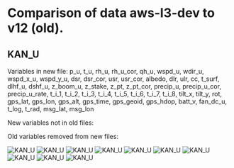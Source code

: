 # Comparison of data aws-l3-dev to v12 (old).
## KAN_U
Variables in new file:
p_u, t_u, rh_u, rh_u_cor, qh_u, wspd_u, wdir_u, wspd_x_u, wspd_y_u, dsr, dsr_cor, usr, usr_cor, albedo, dlr, ulr, cc, t_surf, dlhf_u, dshf_u, z_boom_u, z_stake, z_pt, z_pt_cor, precip_u, precip_u_cor, precip_u_rate, t_i_1, t_i_2, t_i_3, t_i_4, t_i_5, t_i_6, t_i_7, t_i_8, tilt_x, tilt_y, rot, gps_lat, gps_lon, gps_alt, gps_time, gps_geoid, gps_hdop, batt_v, fan_dc_u, t_log, t_rad, msg_lat, msg_lon

New variables not in old files:


Old variables removed from new files:

 
![KAN_U](../figures/new_dataverse_upload_aws-l3-dev/KAN_U_0.png)
![KAN_U](../figures/new_dataverse_upload_aws-l3-dev/KAN_U_1.png)
![KAN_U](../figures/new_dataverse_upload_aws-l3-dev/KAN_U_2.png)
![KAN_U](../figures/new_dataverse_upload_aws-l3-dev/KAN_U_3.png)
![KAN_U](../figures/new_dataverse_upload_aws-l3-dev/KAN_U_4.png)
![KAN_U](../figures/new_dataverse_upload_aws-l3-dev/KAN_U_5.png)
![KAN_U](../figures/new_dataverse_upload_aws-l3-dev/KAN_U_6.png)
![KAN_U](../figures/new_dataverse_upload_aws-l3-dev/KAN_U_7.png)
![KAN_U](../figures/new_dataverse_upload_aws-l3-dev/KAN_U_8.png)
![KAN_U](../figures/new_dataverse_upload_aws-l3-dev/KAN_U_9.png)
 
